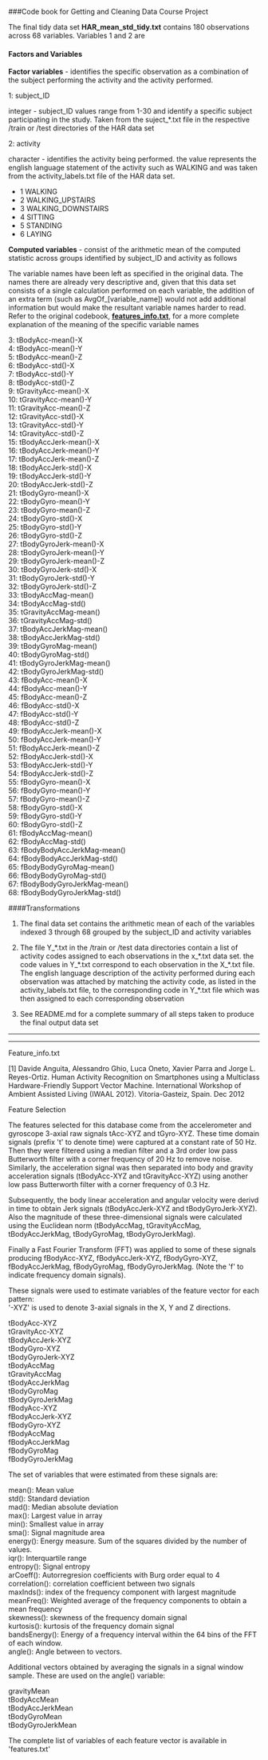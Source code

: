###Code book for Getting and Cleaning Data Course Project

The final tidy data set **HAR_mean_std_tidy.txt** contains 180 observations across 68
variables. Variables 1 and 2 are 

#### Factors and Variables

**Factor variables** - identifies the specific observation as a combination of
the subject performing the activity and the activity performed.

1: subject_ID

integer - subject_ID values range from 1-30 and identify a specific subject participating
in the study. Taken from the suject_*.txt file in the respective /train or
/test directories of the HAR data set

2: activity

character - identifies the activity being performed. the value represents the
english language statement of the activity such as WALKING and was taken from
the activity_labels.txt file of the HAR data set. 

* 1 WALKING<br />
* 2 WALKING_UPSTAIRS<br />
* 3 WALKING_DOWNSTAIRS<br />
* 4 SITTING<br />
* 5 STANDING<br />
* 6 LAYING<br />

**Computed variables** - consist of the arithmetic mean of the computed statistic
across groups identified by subject_ID and activity as follows

The variable names have been left as specified in the original data. The names
there are already very descriptive and, given that this data set consists of a
single calculation performed on each variable, the addition of an extra term 
(such as AvgOf_[variable_name]) would not add additional information but would
make the resultant variable names harder to read. Refer to the original codebook, **[features_info.txt](#ref1)**, for a more complete explanation of the meaning of the 
specific variable names

3:   tBodyAcc-mean()-X <br />
4:  tBodyAcc-mean()-Y<br />
5: tBodyAcc-mean()-Z<br />
6: tBodyAcc-std()-X<br />
7: tBodyAcc-std()-Y<br />
8: tBodyAcc-std()-Z<br />
9: tGravityAcc-mean()-X<br />
10: tGravityAcc-mean()-Y<br />
11: tGravityAcc-mean()-Z<br />
12: tGravityAcc-std()-X<br />
13: tGravityAcc-std()-Y<br />
14: tGravityAcc-std()-Z<br />
15: tBodyAccJerk-mean()-X<br />
16: tBodyAccJerk-mean()-Y<br />
17: tBodyAccJerk-mean()-Z<br />
18: tBodyAccJerk-std()-X<br />
19: tBodyAccJerk-std()-Y<br />
20: tBodyAccJerk-std()-Z<br />
21: tBodyGyro-mean()-X<br />
22: tBodyGyro-mean()-Y<br />
23: tBodyGyro-mean()-Z<br />
24: tBodyGyro-std()-X<br />
25: tBodyGyro-std()-Y<br />
26: tBodyGyro-std()-Z<br />
27: tBodyGyroJerk-mean()-X<br />
28: tBodyGyroJerk-mean()-Y<br />
29: tBodyGyroJerk-mean()-Z<br />
30: tBodyGyroJerk-std()-X<br />
31: tBodyGyroJerk-std()-Y<br />
32: tBodyGyroJerk-std()-Z<br />
33: tBodyAccMag-mean()<br />
34: tBodyAccMag-std()<br />
35: tGravityAccMag-mean()<br />
36: tGravityAccMag-std()<br />
37: tBodyAccJerkMag-mean()<br />
38: tBodyAccJerkMag-std()<br />
39: tBodyGyroMag-mean()<br />
40: tBodyGyroMag-std()<br />
41: tBodyGyroJerkMag-mean()<br />
42: tBodyGyroJerkMag-std()<br />
43: fBodyAcc-mean()-X<br />
44: fBodyAcc-mean()-Y<br />
45: fBodyAcc-mean()-Z<br />
46: fBodyAcc-std()-X<br />
47: fBodyAcc-std()-Y<br />
48: fBodyAcc-std()-Z<br />
49: fBodyAccJerk-mean()-X<br />
50: fBodyAccJerk-mean()-Y<br />
51: fBodyAccJerk-mean()-Z<br />
52: fBodyAccJerk-std()-X<br />
53: fBodyAccJerk-std()-Y<br />
54: fBodyAccJerk-std()-Z<br />
55: fBodyGyro-mean()-X<br />
56: fBodyGyro-mean()-Y<br />
57: fBodyGyro-mean()-Z<br />
58: fBodyGyro-std()-X<br />
59: fBodyGyro-std()-Y<br />
60: fBodyGyro-std()-Z<br />
61: fBodyAccMag-mean()<br />
62: fBodyAccMag-std()<br />
63: fBodyBodyAccJerkMag-mean()<br />
64: fBodyBodyAccJerkMag-std()<br />
65: fBodyBodyGyroMag-mean()<br />
66: fBodyBodyGyroMag-std()<br />
67: fBodyBodyGyroJerkMag-mean()<br />
68: fBodyBodyGyroJerkMag-std()<br />

####Transformations

1. The final data set contains the arithmetic mean of each of the variables indexed
3 through 68 grouped by the subject_ID and activity variables

2. The file Y_\*.txt in the
/train or /test data directories contain a list of activity codes assigned to
each observations in the x_\*.txt data set. the code values in Y_\*.txt correspond
to each observation in the X_*.txt file. The english language description of
the activity performed during each observation was attached by matching the 
activity code, as listed in the activity_labels.txt file, to the corresponding
code in Y_\*.txt file which was then assigned to each corresponding observation

3. See README.md for a complete summary of all steps taken to produce the 
final output data set

------------------------------------------------------------------------------
------------------------------------------------------------------------------

<a name="ref1">Feature_info.txt</a>

[1]  Davide Anguita, Alessandro Ghio, Luca Oneto, Xavier Parra and Jorge L. Reyes-Ortiz. 
     Human Activity Recognition on Smartphones using a Multiclass Hardware-Friendly 
     Support Vector Machine. International Workshop of Ambient Assisted Living (IWAAL 2012).
     Vitoria-Gasteiz, Spain. Dec 2012

Feature Selection 

The features selected for this database come from the accelerometer and gyroscope
3-axial raw signals tAcc-XYZ and tGyro-XYZ. These time domain signals 
(prefix 't' to denote time) were captured at a constant rate of 50 Hz. Then 
they were filtered using a median filter and a 3rd order low pass Butterworth 
filter with a corner frequency of 20 Hz to remove noise. Similarly, the 
acceleration signal was then separated into body and gravity acceleration 
signals (tBodyAcc-XYZ and tGravityAcc-XYZ) using another low pass Butterworth 
filter with a corner frequency of 0.3 Hz. 

Subsequently, the body linear acceleration and angular velocity were derivd 
in time to obtain Jerk signals (tBodyAccJerk-XYZ and tBodyGyroJerk-XYZ). Also 
the magnitude of these three-dimensional signals were calculated using the 
Euclidean norm (tBodyAccMag, tGravityAccMag, tBodyAccJerkMag, tBodyGyroMag, tBodyGyroJerkMag). 

Finally a Fast Fourier Transform (FFT) was applied to some of these signals 
producing fBodyAcc-XYZ, fBodyAccJerk-XYZ, fBodyGyro-XYZ, fBodyAccJerkMag, 
fBodyGyroMag, fBodyGyroJerkMag. (Note the 'f' to indicate frequency domain signals). 

These signals were used to estimate variables of the feature vector for each pattern:  
'-XYZ' is used to denote 3-axial signals in the X, Y and Z directions.

tBodyAcc-XYZ<br />
tGravityAcc-XYZ<br />
tBodyAccJerk-XYZ<br />
tBodyGyro-XYZ<br />
tBodyGyroJerk-XYZ<br />
tBodyAccMag<br />
tGravityAccMag<br />
tBodyAccJerkMag<br />
tBodyGyroMag<br />
tBodyGyroJerkMag<br />
fBodyAcc-XYZ<br />
fBodyAccJerk-XYZ<br />
fBodyGyro-XYZ<br />
fBodyAccMag<br />
fBodyAccJerkMag<br />
fBodyGyroMag<br />
fBodyGyroJerkMag<br />

The set of variables that were estimated from these signals are: 

mean(): Mean value<br />
std(): Standard deviation<br />
mad(): Median absolute deviation<br /> 
max(): Largest value in array<br />
min(): Smallest value in array<br />
sma(): Signal magnitude area<br />
energy(): Energy measure. Sum of the squares divided by the number of values.<br /> 
iqr(): Interquartile range <br />
entropy(): Signal entropy<br />
arCoeff(): Autorregresion coefficients with Burg order equal to 4<br />
correlation(): correlation coefficient between two signals<br />
maxInds(): index of the frequency component with largest magnitude<br />
meanFreq(): Weighted average of the frequency components to obtain a mean frequency<br />
skewness(): skewness of the frequency domain signal <br />
kurtosis(): kurtosis of the frequency domain signal <br />
bandsEnergy(): Energy of a frequency interval within the 64 bins of the FFT of each window.<br />
angle(): Angle between to vectors.<br />

Additional vectors obtained by averaging the signals in a signal window sample. These are used on the angle() variable:

gravityMean<br />
tBodyAccMean<br />
tBodyAccJerkMean<br />
tBodyGyroMean<br />
tBodyGyroJerkMean<br />

The complete list of variables of each feature vector is available in 'features.txt'